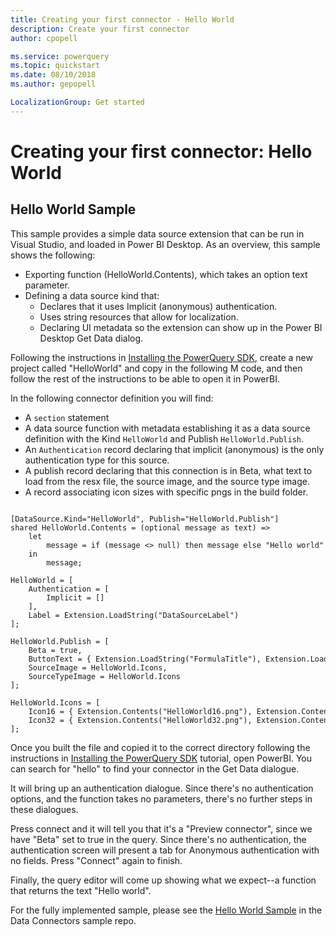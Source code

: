 ```yaml
---
title: Creating your first connector - Hello World
description: Create your first connector
author: cpopell

ms.service: powerquery
ms.topic: quickstart
ms.date: 08/10/2018
ms.author: gepopell

LocalizationGroup: Get started
---
```


# Creating your first connector: Hello World

## Hello World Sample
This sample provides a simple data source extension that can be run in Visual Studio, and loaded in Power BI Desktop. As an overview, this sample shows the following:
* Exporting function (HelloWorld.Contents), which takes an option text parameter.
* Defining a data source kind that:
    * Declares that it uses Implicit (anonymous) authentication.
    * Uses string resources that allow for localization.
	* Declaring UI metadata so the extension can show up in the Power BI Desktop Get Data dialog.

Following the instructions in [Installing the PowerQuery SDK](InstallingSDK.md), create a new project called "HelloWorld" and copy in the following M code, and then follow the rest of the instructions to be able to open it in PowerBI.

In the following connector definition you will find:
* A `section` statement
* A data source function with metadata establishing it as a data source definition with the Kind `HelloWorld` and Publish `HelloWorld.Publish`.
* An `Authentication` record declaring that implicit (anonymous) is the only authentication type for this source.
* A publish record declaring that this connection is in Beta, what text to load from the resx file, the source image, and the source type image.
* A record associating icon sizes with specific pngs in the build folder.

```section HelloWorld;
 
[DataSource.Kind="HelloWorld", Publish="HelloWorld.Publish"]
shared HelloWorld.Contents = (optional message as text) =>
    let
        message = if (message <> null) then message else "Hello world"
    in
        message;
 
HelloWorld = [
    Authentication = [
        Implicit = []
    ],
    Label = Extension.LoadString("DataSourceLabel")
];
 
HelloWorld.Publish = [
    Beta = true,
    ButtonText = { Extension.LoadString("FormulaTitle"), Extension.LoadString("FormulaHelp") },
    SourceImage = HelloWorld.Icons,
    SourceTypeImage = HelloWorld.Icons
];
 
HelloWorld.Icons = [
    Icon16 = { Extension.Contents("HelloWorld16.png"), Extension.Contents("HelloWorld20.png"), Extension.Contents("HelloWorld24.png"), Extension.Contents("HelloWorld32.png") },
    Icon32 = { Extension.Contents("HelloWorld32.png"), Extension.Contents("HelloWorld40.png"), Extension.Contents("HelloWorld48.png"), Extension.Contents("HelloWorld64.png") }
];
```

Once you built the file and copied it to the correct directory following the instructions in [Installing the PowerQuery SDK](InstallingSDK.md) tutorial, open PowerBI. You can search for "hello" to find your connector in the Get Data dialogue. 



It will bring up an authentication dialogue. Since there's no authentication options, and the function takes no parameters, there's no further steps in these dialogues.



Press connect and it will tell you that it's a "Preview connector", since we have "Beta" set to true in the query. Since there's no authentication, the authentication screen will present a tab for Anonymous authentication with no fields. Press "Connect" again to finish.

Finally, the query editor will come up showing what we expect--a function that returns the text "Hello world".

For the fully implemented sample, please see the [Hello World Sample](https://github.com/Microsoft/DataConnectors/tree/master/samples/HelloWorld) in the Data Connectors sample repo.
